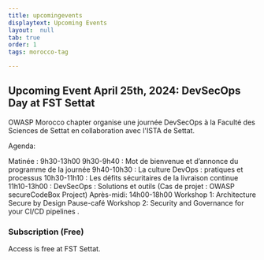 ```yaml
---
title: upcomingevents
displaytext: Upcoming Events
layout:  null
tab: true
order: 1
tags: morocco-tag

---
```

## Upcoming Event April 25th, 2024: DevSecOps Day at FST Settat
OWASP Morocco chapter organise une journée DevSecOps à la Faculté des Sciences de Settat en collaboration avec l'ISTA de Settat.

Agenda:

Matinée : 9h30-13h00
9h30-9h40 : Mot de bienvenue et d’annonce du programme de la journée
9h40-10h30 : La culture DevOps : pratiques et processus
10h30-11h10 : Les défits sécuritaires de la livraison continue
11h10-13h00 : DevSecOps : Solutions et outils (Cas de projet : OWASP secureCodeBox Project)
Après-midi: 14h00-18h00
Workshop 1: Architecture Secure by Design
Pause-café
Workshop 2: Security and Governance for your CI/CD pipelines
.

### Subscription (Free)

Access is free at FST Settat.

